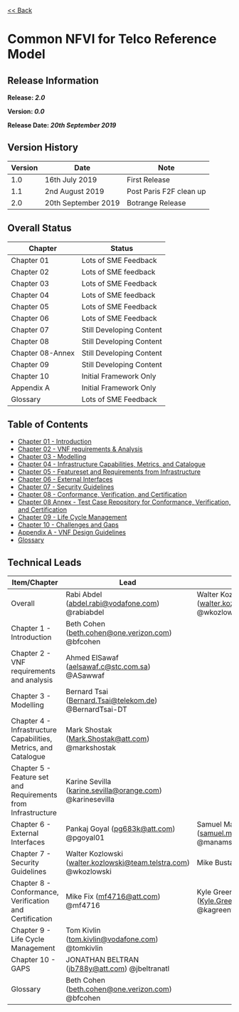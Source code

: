 [<< Back](https://cntt-n.github.io/CNTT/)
# Common NFVI for Telco Reference Model

<!--<p><span style="color: #ff0000;"><strong>** Note:</strong> This is a live (not released) document and is being updated regularly.</span></p>-->

## Release Information
**Release: _2.0_**

**Version: _0.0_**

**Release Date: _20th September 2019_**

## Version History

| Version | Date | Note
| --- | --- | --- |
| 1.0 | 16th July 2019 | First Release|
| 1.1 | 2nd August 2019 | Post Paris F2F clean up|
| 2.0 | 20th September 2019 | Botrange Release|


## Overall Status

| Chapter | Status |
| --- | --- |
| Chapter 01 | Lots of SME Feedback |
| Chapter 02 | Lots of SME feedback |
| Chapter 03 | Lots of SME Feedback |
| Chapter 04 | Lots of SME feedback |
| Chapter 05 | Lots of SME Feedback |
| Chapter 06 | Lots of SME Feedback |
| Chapter 07 | Still Developing Content |
| Chapter 08 | Still Developing Content |
| Chapter 08-Annex | Still Developing Content |
| Chapter 09 | Still Developing Content |
| Chapter 10 | Initial Framework Only |
| Appendix A | Initial Framework Only |
| Glossary | Lots of SME Feedback |

## Table of Contents
* [Chapter 01 - Introduction](chapters/chapter01.md)
* [Chapter 02 - VNF requirements & Analysis](chapters/chapter02.md)
* [Chapter 03 - Modelling](chapters/chapter03.md)
* [Chapter 04 - Infrastructure Capabilities, Metrics, and Catalogue](chapters/chapter04.md)
* [Chapter 05 - Featureset and Requirements from Infrastructure](chapters/chapter05.md)
* [Chapter 06 - External Interfaces](chapters/chapter06.md)
* [Chapter 07 - Security Guidelines](chapters/chapter07.md)
* [Chapter 08 - Conformance, Verification, and Certification](chapters/chapter08.md)
* [Chapter 08 Annex - Test Case Repository for Conformance, Verification, and Certification](chapters/chapter08-annex.md)
* [Chapter 09 - Life Cycle Management](chapters/chapter09.md)
* [Chapter 10 - Challenges and Gaps](chapters/chapter10.md)
* [Appendix A - VNF Design Guidelines](chapters/appendix-a.md)
* [Glossary](chapters/glossary.md)

## Technical Leads

| Item/Chapter | Lead | Co-Lead |
|-------------------------------------------|---------------------------------------------------------------------------------------------------------------------|------------|
| Overall | Rabi Abdel (abdel.rabi@vodafone.com) @rabiabdel | Walter Kozlowski (walter.kozlowski@team.telstra.com) @wkozlowski |
| Chapter 1 - Introduction | Beth Cohen (beth.cohen@one.verizon.com) @bfcohen| |
| Chapter 2 - VNF requirements and analysis | Ahmed ElSawaf (aelsawaf.c@stc.com.sa) @ASawwaf| |
| Chapter 3 - Modelling | Bernard Tsai (Bernard.Tsai@telekom.de) @BernardTsai-DT| |
| Chapter 4 - Infrastructure Capabilities, Metrics, and Catalogue | Mark Shostak (Mark.Shostak@att.com) @markshostak | |
| Chapter 5 - Feature set and Requirements from Infrastructure | Karine Sevilla (karine.sevilla@orange.com) @karinesevilla | |
| Chapter 6 - External Interfaces | Pankaj Goyal (pg683k@att.com) @pgoyal01| Samuel Manam (samuel.manam@vodafone.com) @manamsamuel|
| Chapter 7 - Security Guidelines | Walter Kozlowski (walter.kozlowski@team.telstra.com) @wkozlowski | Mike Bustamente (mb100w@att.com) |
| Chapter 8 - Conformance, Verification and Certification| Mike Fix (mf4716@att.com) @mf4716 | Kyle Greenwell (Kyle.Greenwell@VerizonWireless.com) @kagreenwell |
| Chapter 9 - Life Cycle Management | Tom Kivlin (tom.kivlin@vodafone.com) @tomkivlin| |
| Chapter 10 - GAPS | JONATHAN BELTRAN (jb788y@att.com) @jbeltranatl| |
| Glossary | Beth Cohen (beth.cohen@one.verizon.com) @bfcohen| |
